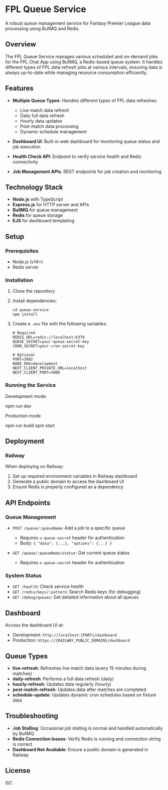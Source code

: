 # FPL Queue Service

A robust queue management service for Fantasy Premier League data processing using BullMQ and Redis.

## Overview

The FPL Queue Service manages various scheduled and on-demand jobs for the FPL Chat App using BullMQ, a Redis-based queue system. It handles different types of FPL data refresh jobs at various intervals, ensuring data is always up-to-date while managing resource consumption efficiently.

## Features

-   **Multiple Queue Types**: Handles different types of FPL data refreshes:

    -   Live match data refresh
    -   Daily full data refresh
    -   Hourly data updates
    -   Post-match data processing
    -   Dynamic schedule management

-   **Dashboard UI**: Built-in web dashboard for monitoring queue status and job execution
-   **Health Check API**: Endpoint to verify service health and Redis connectivity
-   **Job Management APIs**: REST endpoints for job creation and monitoring

## Technology Stack

-   **Node.js** with TypeScript
-   **Express.js** for HTTP server and APIs
-   **BullMQ** for queue management
-   **Redis** for queue storage
-   **EJS** for dashboard templating

## Setup

### Prerequisites

-   Node.js (v14+)
-   Redis server

### Installation

1. Clone the repository
2. Install dependencies:
    ```
    cd queue-service
    npm install
    ```
3. Create a `.env` file with the following variables:

    ```
    # Required
    REDIS_URL=redis://localhost:6379
    QUEUE_SECRET=your-queue-secret-key
    CRON_SECRET=your-cron-secret-key

    # Optional
    PORT=3002
    NODE_ENV=development
    NEXT_CLIENT_PRIVATE_URL=localhost
    NEXT_CLIENT_PORT=3000
    ```

### Running the Service

Development mode:

npm run dev

Production mode

npm run build
npm start

## Deployment

### Railway

When deploying on Railway:

1. Set up required environment variables in Railway dashboard
2. Generate a public domain to access the dashboard UI
3. Ensure Redis is properly configured as a dependency

## API Endpoints

### Queue Management

-   `POST /queue/:queueName`: Add a job to a specific queue

    -   Requires `x-queue-secret` header for authentication
    -   Body: `{ "data": {...}, "options": {...} }`

-   `GET /queue/:queueName/status`: Get current queue status
    -   Requires `x-queue-secret` header for authentication

### System Status

-   `GET /health`: Check service health
-   `GET /redis/keys/:pattern`: Search Redis keys (for debugging)
-   `GET /debug/queues`: Get detailed information about all queues

## Dashboard

Access the dashboard UI at:

-   Development: `http://localhost:{PORT}/dashboard`
-   Production: `https://{RAILWAY_PUBLIC_DOMAIN}/dashboard`

## Queue Types

-   **live-refresh**: Refreshes live match data (every 15 minutes during matches)
-   **daily-refresh**: Performs a full data refresh (daily)
-   **hourly-refresh**: Updates data regularly (hourly)
-   **post-match-refresh**: Updates data after matches are completed
-   **schedule-update**: Updates dynamic cron schedules based on fixture data

## Troubleshooting

-   **Job Stalling**: Occasional job stalling is normal and handled automatically by BullMQ
-   **Redis Connection Issues**: Verify Redis is running and connection string is correct
-   **Dashboard Not Available**: Ensure a public domain is generated in Railway

## License

ISC
